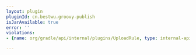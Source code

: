 ```yaml
---
layout: plugin
pluginId: cn.bestwu.groovy-publish
isJarAvailable: true
error: ''
violations:
- {name: org/gradle/api/internal/plugins/UploadRule, type: internal-api-usage}

---
```

